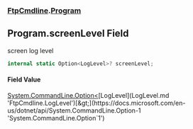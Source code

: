 ### [FtpCmdline](FtpCmdline.md 'FtpCmdline').[Program](Program.md 'FtpCmdline.Program')

## Program.screenLevel Field

screen log level

```csharp
internal static Option<LogLevel>? screenLevel;
```

#### Field Value
[System.CommandLine.Option&lt;](https://docs.microsoft.com/en-us/dotnet/api/System.CommandLine.Option-1 'System.CommandLine.Option`1')[LogLevel](LogLevel.md 'FtpCmdline.LogLevel')[&gt;](https://docs.microsoft.com/en-us/dotnet/api/System.CommandLine.Option-1 'System.CommandLine.Option`1')